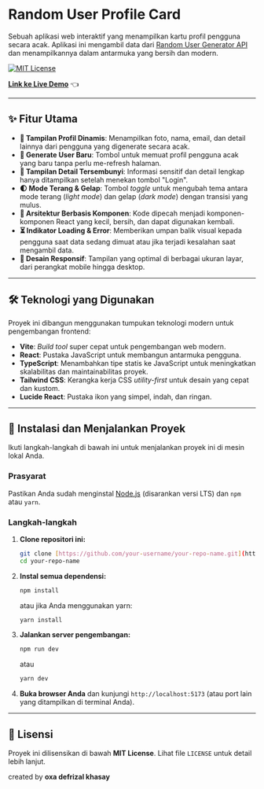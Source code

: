 # Random User Profile Card

Sebuah aplikasi web interaktif yang menampilkan kartu profil pengguna secara acak. Aplikasi ini mengambil data dari [Random User Generator API](https://randomuser.me/) dan menampilkannya dalam antarmuka yang bersih dan modern.

[![MIT License](https://img.shields.io/badge/License-MIT-green.svg)](https://choosealicense.com/licenses/mit/)

**[Link ke Live Demo](https://random-user-generator-project.vercel.app/)** 👈

---

## ✨ Fitur Utama

-   **👤 Tampilan Profil Dinamis**: Menampilkan foto, nama, email, dan detail lainnya dari pengguna yang digenerate secara acak.
-   **🔄 Generate User Baru**: Tombol untuk memuat profil pengguna acak yang baru tanpa perlu me-refresh halaman.
-   **🔐 Tampilan Detail Tersembunyi**: Informasi sensitif dan detail lengkap hanya ditampilkan setelah menekan tombol "Login".
-   **🌓 Mode Terang & Gelap**: Tombol *toggle* untuk mengubah tema antara mode terang (*light mode*) dan gelap (*dark mode*) dengan transisi yang mulus.
-   **🧩 Arsitektur Berbasis Komponen**: Kode dipecah menjadi komponen-komponen React yang kecil, bersih, dan dapat digunakan kembali.
-   **⏳ Indikator Loading & Error**: Memberikan umpan balik visual kepada pengguna saat data sedang dimuat atau jika terjadi kesalahan saat mengambil data.
-   **📱 Desain Responsif**: Tampilan yang optimal di berbagai ukuran layar, dari perangkat mobile hingga desktop.

---

## 🛠️ Teknologi yang Digunakan

Proyek ini dibangun menggunakan tumpukan teknologi modern untuk pengembangan frontend:

-   **Vite**: *Build tool* super cepat untuk pengembangan web modern.
-   **React**: Pustaka JavaScript untuk membangun antarmuka pengguna.
-   **TypeScript**: Menambahkan tipe statis ke JavaScript untuk meningkatkan skalabilitas dan maintainabilitas proyek.
-   **Tailwind CSS**: Kerangka kerja CSS *utility-first* untuk desain yang cepat dan kustom.
-   **Lucide React**: Pustaka ikon yang simpel, indah, dan ringan.

---

## 🚀 Instalasi dan Menjalankan Proyek

Ikuti langkah-langkah di bawah ini untuk menjalankan proyek ini di mesin lokal Anda.

### Prasyarat

Pastikan Anda sudah menginstal [Node.js](https://nodejs.org/) (disarankan versi LTS) dan `npm` atau `yarn`.

### Langkah-langkah

1.  **Clone repositori ini:**
    ```bash
    git clone [https://github.com/your-username/your-repo-name.git](https://github.com/your-username/your-repo-name.git)
    cd your-repo-name
    ```

2.  **Instal semua dependensi:**
    ```bash
    npm install
    ```
    atau jika Anda menggunakan yarn:
    ```bash
    yarn install
    ```

3.  **Jalankan server pengembangan:**
    ```bash
    npm run dev
    ```
    atau
    ```bash
    yarn dev
    ```

4.  **Buka browser Anda** dan kunjungi `http://localhost:5173` (atau port lain yang ditampilkan di terminal Anda).

---

## 📄 Lisensi

Proyek ini dilisensikan di bawah **MIT License**. Lihat file `LICENSE` untuk detail lebih lanjut.

created by **oxa defrizal khasay**
